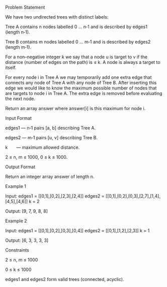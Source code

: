 Problem Statement

We have two undirected trees with distinct labels:

Tree A contains n nodes labelled 0 … n‑1 and is described by edges1 (length n‑1).

Tree B contains m nodes labelled 0 … m‑1 and is described by edges2 (length m‑1).

For a non–negative integer k we say that a node u is target to v if the distance (number of edges on the  path) is ≤ k. A node is always a target to itself.

For every node i in Tree A we may temporarily add one extra edge that connects any node of Tree A with any node of Tree B. After inserting this edge we would like to know the maximum possible number of nodes that are targets to node i in Tree A. The extra edge is removed before evaluating the next node.

Return an array answer where answer[i] is this maximum for node i.

Input Format

edges1 — n‑1 pairs [a, b] describing Tree A.

edges2 — m‑1 pairs [u, v] describing Tree B.

k       — maximum allowed distance.

2 ≤ n, m ≤ 1000, 0 ≤ k ≤ 1000.

Output Format

Return an integer array answer of length n.

Example 1

Input:
  edges1 = [[0,1],[0,2],[2,3],[2,4]]
  edges2 = [[0,1],[0,2],[0,3],[2,7],[1,4],[4,5],[4,6]]
  k = 2

Output: [9, 7, 9, 8, 8]


Example 2

Input:
  edges1 = [[0,1],[0,2],[0,3],[0,4]]
  edges2 = [[0,1],[1,2],[2,3]]
  k = 1

Output: [6, 3, 3, 3, 3]

Constraints

2 ≤ n, m ≤ 1000

0 ≤ k ≤ 1000

edges1 and edges2 form valid trees (connected, acyclic).
